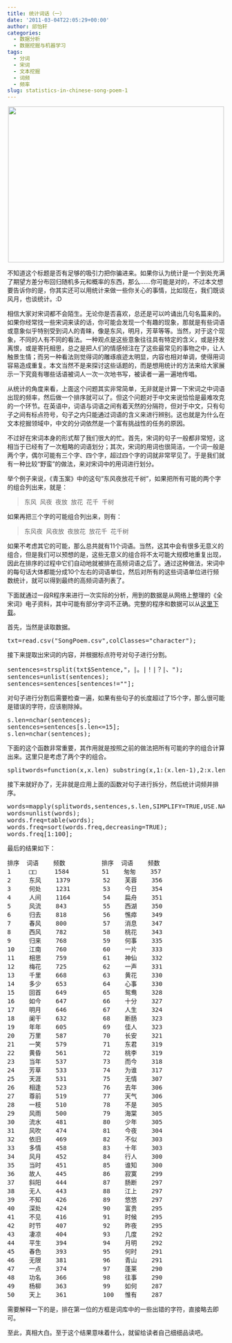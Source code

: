 ```yaml
---
title: 统计词话（一）
date: '2011-03-04T22:05:29+00:00'
author: 邱怡轩
categories:
  - 数据分析
  - 数据挖掘与机器学习
tags:
  - 分词
  - 宋词
  - 文本挖掘
  - 词频
  - 频率
slug: statistics-in-chinese-song-poem-1
---
```


<p style="text-align: center;">
  <img class="aligncenter size-large wp-image-3210" title="统计词话配图" src="http://cos.name/wp-content/uploads/2011/03/image-500x361.jpg" alt="" width="500" height="361" srcset="http://cos.name/wp-content/uploads/2011/03/image-500x361.jpg 500w, http://cos.name/wp-content/uploads/2011/03/image-300x216.jpg 300w, http://cos.name/wp-content/uploads/2011/03/image.jpg 590w" sizes="(max-width: 500px) 100vw, 500px" />
</p>

不知道这个标题是否有足够的吸引力把你骗进来。如果你认为统计是一个到处充满了期望方差分布回归随机多元和概率的东西，那么……你可能是对的，不过本文想要告诉你的是，你其实还可以用统计来做一些你关心的事情，比如现在，我们既谈风月，也谈统计。:D

相信大家对宋词都不会陌生。无论你是否喜欢，总还是可以吟诵出几句名篇来的。如果你经常找一些宋词来读的话，你可能会发现一个有趣的现象，那就是有些词语或意象似乎特别受到词人的青睐，像是东风，明月，芳草等等。当然，对于这个现象，不同的人有不同的看法。一种观点是这些意象往往具有特定的含义，或是抒发离恨，或是寄托相思，总之是把人们的情感倾注在了这些最常见的事物之中，让人触景生情；而另一种看法则觉得词的雕琢痕迹太明显，内容也相对单调，使得用词容易造成重复。本文当然不是来探讨这些话题的，而是想用统计的方法来给大家展示一下究竟有哪些话语被词人一次一次地书写，被读者一遍一遍地传唱。

从统计的角度来看，上面这个问题其实非常简单，无非就是计算一下宋词之中词语出现的频率，然后做一个排序就可以了。但这个问题对于中文来说恰恰是最难攻克的一个环节。在英语中，词语与词语之间有着天然的分隔符，但对于中文，只有句子之间有标点符号，句子之内只能通过词语的含义来进行辨别。这也就是为什么在文本挖掘领域中，中文的分词依然是一个富有挑战性的任务的原因。

不过好在宋词本身的形式帮了我们很大的忙。首先，宋词的句子一般都非常短，这相当于已经有了一次粗略的词语划分；其次，宋词的用词也很简洁，一个词一般是两个字，偶尔可能有三个字、四个字，超过四个字的词就非常罕见了。于是我们就有一种比较“野蛮”的做法，来对宋词中的用词进行划分。

举个例子来说，《青玉案》中的这句“东风夜放花千树”，如果把所有可能的两个字的组合列出来，就是：

> 东风  风夜  夜放  放花  花千  千树

如果再把三个字的可能组合列出来，则有：

> 东风夜  风夜放  夜放花  放花千  花千树

如果不考虑其它的可能，那么总共就有11个词语。当然，这其中会有很多无意义的组合，但是我们可以预想的是，这些无意义的组合将不太可能大规模地重复出现，因此在排序的过程中它们自动地就被排在高频词语之后了。通过这种做法，宋词中的每句话大体都能分成10个左右的词语单位，然后对所有的这些词语单位进行频数统计，就可以得到最终的高频词语列表了。

下面就通过一段R程序来进行一次实际的分析，用到的数据是从网络上整理的《全宋词》电子资料，其中可能有部分字词不正确。完整的程序和数据可以从<a href="http://cos.name/wp-content/uploads/2011/03/SongPoem.tar.gz" target="_blank">这里下载</a>。

首先，当然是读取数据。

<pre class="brush: r">txt=read.csv("SongPoem.csv",colClasses="character");</pre>

接下来提取出宋词的内容，并根据标点符号对句子进行分割。

<pre class="brush: r">sentences=strsplit(txt$Sentence,"，|。|！|？|、");
sentences=unlist(sentences);
sentences=sentences[sentences!=""];</pre>

对句子进行分割后需要检查一遍，如果有些句子的长度超过了15个字，那么很可能是错误的字符，应该剔除掉。

<pre class="brush: r">s.len=nchar(sentences);
sentences=sentences[s.len&lt;=15];
s.len=nchar(sentences);</pre>

下面的这个函数非常重要，其作用就是按照之前的做法把所有可能的字的组合计算出来。这里只是考虑了两个字的组合。

<pre class="brush: r">splitwords=function(x,x.len) substring(x,1:(x.len-1),2:x.len);</pre>

接下来就好办了，无非就是应用上面的函数对句子进行拆分，然后统计词频并排序。

<pre class="brush: r">words=mapply(splitwords,sentences,s.len,SIMPLIFY=TRUE,USE.NAMES=FALSE);
words=unlist(words);
words.freq=table(words);
words.freq=sort(words.freq,decreasing=TRUE);
words.freq[1:100];</pre>

最后的结果如下：

<pre>排序  词语    频数          排序  词语    频数
1     □□     1584         51    匆匆    357
2     东风    1379         52    芙蓉    356
3     何处    1231         53    今日    354
4     人间    1164         54    扁舟    351
5     风流    843          55    西湖    350
6     归去    818          56    憔瘁    349
7     春风    800          57    消息    347
8     西风    782          58    桃花    343
9     归来    768          59    何事    335
10    江南    760          60    一片    333
11    相思    759          61    神仙    332
12    梅花    725          62    一声    331
13    千里    668          63    黄花    330
14    多少    653          64    心事    330
15    回首    649          65    鸳鸯    328
16    如今    647          66    十分    327
17    明月    646          67    人生    324
18    阑干    632          68    断肠    323
19    年年    605          69    佳人    323
20    万里    587          70    长安    321     
21    一笑    579          71    东君    319     
22    黄昏    561          72    桃李    319     
23    当年    537          73    而今    318     
24    芳草    533          74    为谁    317     
25    天涯    531          75    无情    307     
26    相逢    523          76    去年    306     
27    尊前    519          77    天气    306     
28    一枝    510          78    不是    305     
29    风雨    500          79    海棠    305     
30    流水    481          80    少年    305     
31    风吹    474          81    今夜    304     
32    依旧    469          82    不似    303     
33    多情    458          83    十年    303     
34    风月    452          84    行人    300     
35    当时    451          85    谁知    300     
36    故人    445          86    寂寞    299     
37    斜阳    444          87    肠断    297     
38    无人    443          88    江上    297     
39    不知    426          89    悠悠    297     
40    深处    424          90    富贵    295     
41    不见    416          91    时候    295     
42    时节    407          92    昨夜    295     
43    凄凉    404          93    几度    292     
44    平生    394          94    月明    292     
45    春色    393          95    何时    291     
46    无限    381          96    青山    291     
47    一点    374          97    蓬莱    290     
48    功名    366          98    往事    290     
49    杨柳    363          99    如何    287     
50    天上    361          100   惟有    287</pre>

需要解释一下的是，排在第一位的方框是词库中的一些出错的字符，直接略去即可。

至此，真相大白。至于这个结果意味着什么，就留给读者自己细细品读吧。
